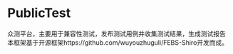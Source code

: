 # PublicTest
众测平台，主要用于兼容性测试，发布测试用例并收集测试结果，生成测试报告
本框架基于开源框架https://github.com/wuyouzhuguli/FEBS-Shiro开发而成。
